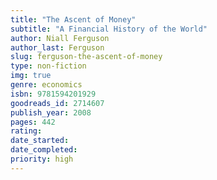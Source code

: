 ```yaml
---
title: "The Ascent of Money"
subtitle: "A Financial History of the World"
author: Niall Ferguson
author_last: Ferguson
slug: ferguson-the-ascent-of-money
type: non-fiction
img: true
genre: economics
isbn: 9781594201929
goodreads_id: 2714607
publish_year: 2008
pages: 442
rating: 
date_started:
date_completed:
priority: high
---
```

